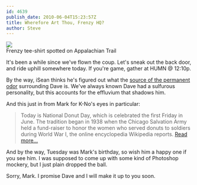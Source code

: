 ```yaml
---
id: 4639
publish_date: 2010-06-04T15:23:57Z
title: Wherefore Art Thou, Frenzy HQ?
author: Steve
---
```

[![](http://www.flagstafffrenzy.org/wp-content/uploads/2010/06/jh-frenzy-tee.jpg)](http://www.flagstafffrenzy.org/wp-content/uploads/2010/06/jh-frenzy-tee.jpg)  
Frenzy tee-shirt spotted on Appalachian Trail

It's been a while since we've flown the coup. Let's sneak out the back door, and ride uphill somewhere today. If you're game, gather at HUMN @ 12:10p.

By the way, iSean thinks he's figured out what the [source of the permanent odor](http://www.engadget.com/2010/06/03/fraunhofer-developing-bike-helmets-and-other-products-that-sti/) surrounding Dave is. We've always known Dave had a sulfurous personality, but this accounts for the effluvium that shadows him.

And this just in from Mark for K-No's eyes in particular:

> Today is National Donut Day, which is celebrated the first Friday in June. The tradition began in 1938 when the Chicago Salvation Army held a fund-raiser to honor the women who served donuts to soldiers during World War I, the online encyclopedia Wikipedia reports. [Read more...](http://www.denverpost.com/news/ci_15227305)

And by the way, Tuesday was Mark's birthday, so wish him a happy one if you see him. I was supposed to come up with some kind of Photoshop mockery, but I just plain dropped the ball.

Sorry, Mark. I promise Dave and I will make it up to you soon.